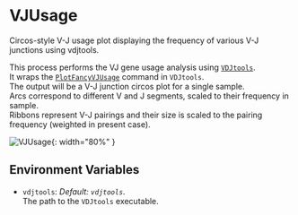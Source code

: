 # VJUsage

Circos-style V-J usage plot displaying the frequency of various V-J junctions using vdjtools.

This process performs the VJ gene usage analysis using
[`VDJtools`](https://vdjtools-doc.readthedocs.io/en/master/).<br />
It wraps the [`PlotFancyVJUsage`](https://vdjtools-doc.readthedocs.io/en/master/basic.html#plotfancyvjusage) command in `VDJtools`.<br />
The output will be a V-J junction circos plot for a single sample.<br />
Arcs correspond to different V and J segments, scaled to their frequency in sample.<br />
Ribbons represent V-J pairings and their size is scaled to the pairing frequency
(weighted in present case).<br />

![VJUsage](https://vdjtools-doc.readthedocs.io/en/master/_images/basic-fancyvj.png){: width="80%" }

## Environment Variables

- `vdjtools`: *Default: `vdjtools`*. <br />
    The path to the `VDJtools` executable.<br />

